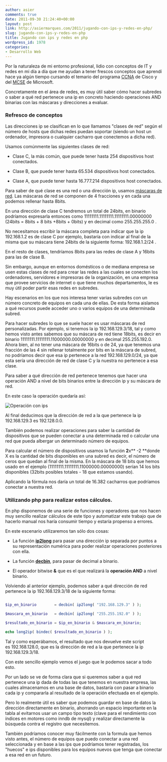 ```yaml
---
author: asier
comments: true
date: 2011-09-30 21:24:40+00:00
layout: post
link: http://asiermarques.com/2011/jugando-con-ips-y-redes-en-php/
slug: jugando-con-ips-y-redes-en-php
title: Jugando con ips y redes en php
wordpress_id: 1978
categories:
- Desarrollo Web
---
```



Por la naturaleza de mi entorno profesional, lidio con conceptos de IT y redes en mi día a día que me ayudan a tener frescos conceptos que aprendí hace ya algún tiempo cursando el temario del programa [CCNA](http://www.cisco.com/web/learning/netacad/course_catalog/CCNAexploration.html) de Cisco y del [MCSE](http://www.microsoft.com/learning/en/us/certification/mcse.aspx) de Microsoft.

Concretamente en el área de redes, es muy útil saber cómo hacer subredes o saber a qué red pertenece una ip en concreto haciendo operaciones AND binarias con las máscaras y direcciones a evaluar.


### Refresco de conceptos


Las direcciones ip se clasifican en lo que llamamos "clases de red" según el número de hosts que dichas redes puedan soportar (siendo un host un ordenador, impresora o cualquier cacharro que conectemos a dicha red).

Usamos comúnmente las siguientes clases de red:



	
  * Clase C, la más común, que puede tener hasta 254 dispositivos host conectados.

	
  * Clase B, que puede tener hasta 65.534 dispositivos host conectados.

	
  * Clase A, que puede tener hasta 16.777.214 dispositivos host conectados.


Para saber de qué clase es una red o una dirección ip, usamos [máscaras de red](http://es.wikipedia.org/wiki/M%C3%A1scara_de_red). Las máscaras de red se componen de 4 fracciones y en cada una podemos rellenar hasta 8bits.

En una dirección de clase C tendremos un total de 24bits, en binario podríamos expresarla entonces como 11111111.11111111.11111111.00000000 (24bits = 8bits + 8 bits +8bits + 0bits) y en decimal como 255.255.255.0 .

No necesitamos escribir la máscara completa para indicar que la ip 192.168.1.2 es de clase C por ejemplo, bastaría con indicar al final de la misma que su máscara tiene 24bits de la siguiente forma: 192.168.1.2/24 .

En el resto de clases, tendríamos 8bits para las redes de clase A y 16bits para las de clase B.

Sin embargo, aunque en entornos domésticos o de mediana empresa se usen estas clases de red para crear las redes a las cuales se conecten los ordenadores, servidores e impresoras de la organización, en una empresa que provee servicios de internet o que tiene muchos departamentos, le es muy útil poder partir esas redes en subredes.

Hay escenarios en los que nos interesa tener varias subredes con un número concreto de equipos en cada una de ellas. De esta forma aislamos a qué recursos puede acceder uno o varios equipos de una determinada subred.

Para hacer subredes lo que se suele hacer es usar máscaras de red personalizadas. Por ejemplo, si tenemos la ip 192.168.129.3/18, tal y como hemos visto antes sabemos que su máscara de red tiene 18bits, es decir en binario 11111111.11111111.11000000.00000000 y en decimal 255.255.192.0. Ahora bien, al no tener una máscara de 16bits o de 24, ya que tenemos una fracción de las 4 sin rellenar totalmente por bits en la máscara de subred, no podríamos decir que esa ip pertenece a la red 192.168.129.0/24, ya que esta sería una dirección de red de clase C y la nuestra no pertenece a esa clase.

Para saber a qué dirección de red pertenece tenemos que hacer una operación AND a nivel de bits binarios entre la dirección ip y su máscara de red.

En este caso la operación quedaría así:

![Operación con ips](http://asiermarques.com/wp-content/uploads/2011/09/and-ips.jpg)

Al final deducimos que la dirección de red a la que pertenece la ip 192.168.129.3 es 192.128.0.0.

También podemos realizar operaciones para saber la cantidad de dispositivos que se pueden conectar a una determinada red o calcular una red que pueda albergar un determinado número de equipos.

Para calcular el número de dispositivos usamos la función **2**x** -2 **donde X es la cantidad de bits disponibles en una subred es decir, el número de ceros que quedan al final de la misma. En la máscara de 18 bits que hemos usado en el ejemplo (11111111.11111111.11000000.00000000) serían 14 los bits disponibles (32bits posibles totales - 18 que estamos usando). 

Aplicando la fórmula nos daría un total de 16.382 cacharros que podríamos conectar a nuestra red.


### Utilizando php para realizar estos cálculos.


En php disponemos de una serie de funciones y operadores que nos hacen muy sencillo realizar cálculos de este tipo y automatizar este trabajo que de hacerlo manual nos haría consumir tiempo y estaría propenso a errores.

En este escenario utilizaremos tan sólo dos cosas:



	
  * La función **[ip2long](http://php.net/manual/es/function.ip2long.php)** para pasar una dirección ip separada por puntos a su representación numérica para poder realizar operaciones posteriores con ella.

	
  * La función **[decbin](http://es.php.net/manual/es/function.decbin.php)**, para pasar de decimal a binario.

	
  * El operador bitwise **&** que es el que realizará la **operación AND** a nivel binario.


Volviendo al anterior ejemplo, podemos saber a qué dirección de red pertenece la ip 192.168.129.3/18 de la siguiente forma:

```php

$ip_en_binario        = decbin( ip2long( "192.168.129.3" ) );

$mascara_en_binario   = decbin( ip2long( "255.255.192.0" ) );

$resultado_en_binario = $ip_en_binario & $mascara_en_binario;

echo long2ip( bindec( $resultado_en_binario ) );

```

Tal y como esperábamos, el resultado que nos devuelve este script es 192.168.128.0, que es la dirección de red a la que pertenece la ip 192.168.129.3/18.

Con este sencillo ejemplo vemos el juego que le podemos sacar a todo esto.

Por un lado se ve de forma clara que si queremos saber a qué red pertenece una ip dada de todas las que tenemos en nuestra empresa, las cuales almacenamos en una base de datos, bastaría con pasar a binario cada ip y compararla al resultado de la operación efectuada en el ejemplo.

Pero lo realmente útil es saber que podemos guardar en base de datos la dirección directamente en binario, ahorrando un espacio importante en la tabla al evitarnos usar un campo tipo texto (clave para el rendimiento con índices en motores como inndb de mysql) y realizar directamente la búsqueda contra el registro que necesitemos.

También podríamos conocer muy fácilmente con la formula que hemos visto antes, el número de equipos que puedo conectar a una red seleccionada y en base a las ips que podríamos tener registradas, los "huecos" e ips disponibles para los equipos nuevos que tenga que conectar a esa red en un futuro.
